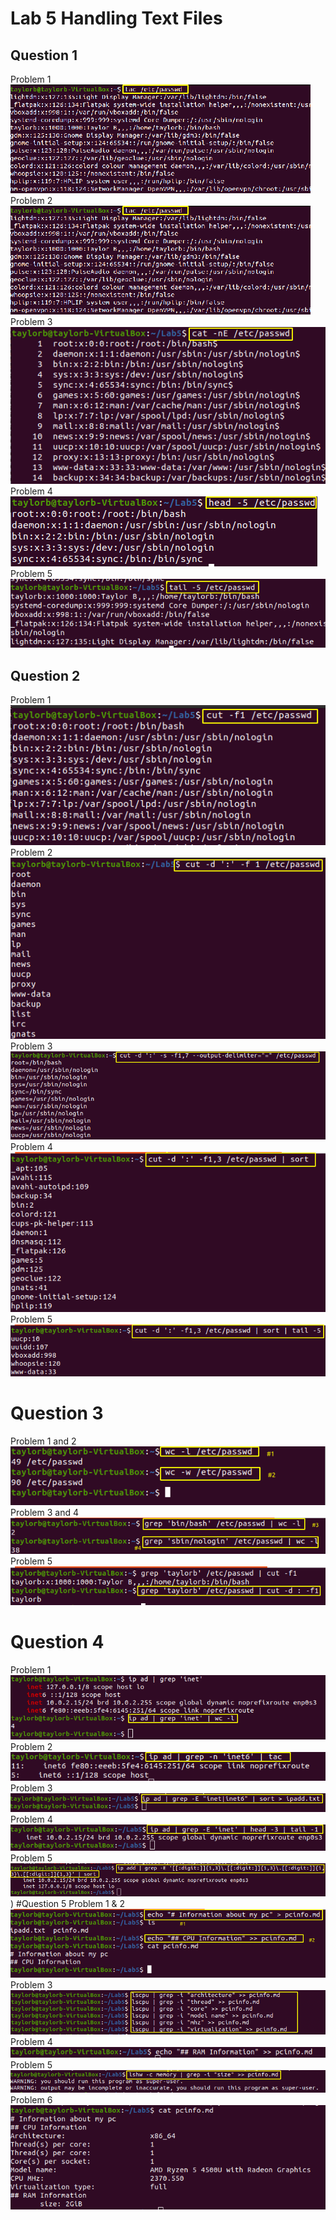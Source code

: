 # Lab 5 Handling Text Files
## Question 1
Problem 1 ![L5Q1P1](../Images/lab5/lab5q1p2.png) 
Problem 2 ![L5Q1P2](../Images/lab5/lab5q1p2.png) 
Problem 3 ![l5q1p3](../Images/lab5/lab5q1p3.png) 
Problem 4 ![l5q1p4](../Images/lab5/lab5q1p4.png)
Problem 5 ![l5q1p5](../Images/lab5/lab5q1p5.png)
## Question 2
Problem 1 ![l5q2p1](../Images/lab5/lab5q2p1.png) 
Problem 2 ![l5q2p2](../Images/lab5/lab5q2p2.png)
Problem 3 ![l5q2p3](../Images/lab5/lab5q2p3.png)
Problem 4 ![l5q2p4](../Images/lab5/lab5q2p4.png)
Problem 5 ![l5q2p5](../Images/lab5/lab5q2p5.png)
# Question 3
Problem 1 and 2 ![l5q3p1](../Images/lab5/lab5q3p1.png)
Problem 3 and 4 ![l5q3p3](../Images/lab5/lab5q3p3.png)
Problem 5 ![l5q3p5](../Images/lab5/lab5q3p5.png)
# Question 4
Problem 1 ![l5q4p1](../Images/lab5/lab5q4p1.png)
Problem 2 ![l5q4p2](../Images/lab5/lab5q4p2.png)
Problem 3 ![l5q4p3](../Images/lab5/lab5q4p3.png)Problem 4 ![l5q4p4](../Images/lab5/lab5q4p4.png)
Problem 5 ![l5q4p5](../Images/lab5/lab5q4p5.png))
#Question 5
Problem 1 & 2 ![l5q5p1](../Images/lab5/lab5q5p1.png)
Problem 3 ![l5q5p3](../Images/lab5/lab5q5p3.png)
Problem 4 ![l5q5p4](../Images/lab5/lab5q5p4.png)
Problem 5 ![l5q5p5](../Images/lab5/lab5q5p5.png)
Problem 6 ![mdfile](../Images/lab5/pcinfo.png)
